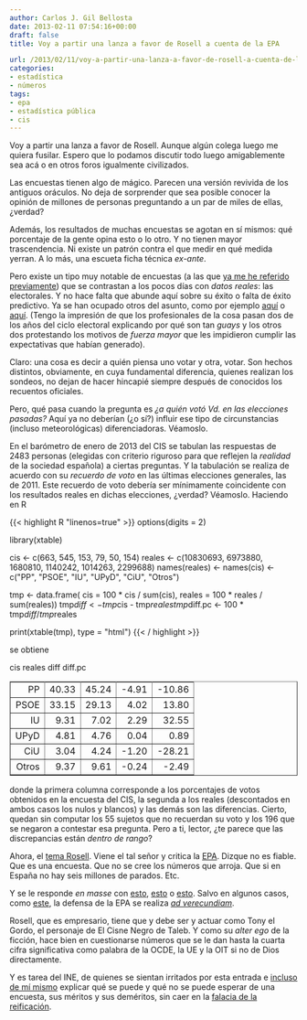 ```yaml
---
author: Carlos J. Gil Bellosta
date: 2013-02-11 07:54:16+00:00
draft: false
title: Voy a partir una lanza a favor de Rosell a cuenta de la EPA

url: /2013/02/11/voy-a-partir-una-lanza-a-favor-de-rosell-a-cuenta-de-la-epa/
categories:
- estadística
- números
tags:
- epa
- estadística pública
- cis
---
```


Voy a partir una lanza a favor de Rosell. Aunque algún colega luego me quiera fusilar. Espero que lo podamos discutir todo luego amigablemente sea acá o en otros foros igualmente civilizados.

Las encuestas tienen algo de mágico. Parecen una versión revivida de los antiguos oráculos. No deja de sorprender que sea posible conocer la opinión de millones de personas preguntando a un par de miles de ellas, ¿verdad?

Además, los resultados de muchas encuestas se agotan en sí mismos: qué porcentaje de la gente opina esto o lo otro. Y no tienen mayor trascendencia. Ni existe un patrón contra el que medir en qué medida yerran. A lo más, una escueta ficha técnica _ex-ante_.

Pero existe un tipo muy notable de encuestas (a las que [ya me he referido previamente](http://www.datanalytics.com/blog/2012/10/08/las-cosquillas-de-los-sondeos-electorales/)) que se contrastan a los pocos días con _datos reales_: las electorales. Y no hace falta que abunde aquí sobre su éxito o falta de éxito predictivo. Ya se han ocupado otros del asunto, como por ejemplo [aquí](http://www.lavanguardia.com/politica/elecciones-catalanas/20121128/54355898809/fallos-encuestas-elecciones-catalanas.html) o [aquí](http://www.eldiario.es/piedrasdepapel/encuestas-Cataluna_6_75652435.html). (Tengo la impresión de que los profesionales de la cosa pasan dos de los años del ciclo electoral explicando por qué son tan _guays_ y los otros dos protestando los motivos de _fuerza mayor_ que les impidieron cumplir las expectativas que habían generado).

Claro: una cosa es decir a quién piensa uno votar y otra, votar. Son hechos distintos, obviamente, en cuya fundamental diferencia, quienes realizan los sondeos, no dejan de hacer hincapié siempre después de conocidos los recuentos oficiales.

Pero, qué pasa cuando la pregunta es _¿a quién votó Vd. en las elecciones pasadas?_ Aquí ya no deberían (¿o sí?) influir ese tipo de circunstancias (incluso meteorológicas) diferenciadoras. Véamoslo.

En el barómetro de enero de 2013 del CIS se tabulan las respuestas de 2483 personas (elegidas con criterio riguroso para que reflejen la _realidad_ de la sociedad española) a ciertas preguntas. Y la tabulación se realiza de acuerdo con su _recuerdo de voto_ en las últimas elecciones generales, las de 2011. Este recuerdo de voto debería ser mínimamente coincidente con los resultados reales en dichas elecciones, ¿verdad? Véamoslo. Haciendo en R

{{< highlight R "linenos=true" >}}
options(digits = 2)

library(xtable)

cis <- c(663, 545, 153, 79, 50, 154)
reales <- c(10830693, 6973880, 1680810, 1140242, 1014263, 2299688)
names(reales) <- names(cis) <- c("PP", "PSOE", "IU",  "UPyD", "CiU", "Otros")

tmp <- data.frame( cis = 100 * cis / sum(cis), reales = 100 * reales / sum(reales))
tmp$diff <- tmp$cis - tmp$reales
tmp$diff.pc <- 100 * tmp$diff / tmp$reales

print(xtable(tmp), type = "html")
{{< / highlight >}}


se obtiene



<table border="1" >
<tbody >
<tr >

cis
reales
diff
diff.pc
</tr>
<tr >

<td align="right" >PP
</td>

<td align="right" >40.33
</td>

<td align="right" >45.24
</td>

<td align="right" >-4.91
</td>

<td align="right" >-10.86
</td>
</tr>
<tr >

<td align="right" >PSOE
</td>

<td align="right" >33.15
</td>

<td align="right" >29.13
</td>

<td align="right" >4.02
</td>

<td align="right" >13.80
</td>
</tr>
<tr >

<td align="right" >IU
</td>

<td align="right" >9.31
</td>

<td align="right" >7.02
</td>

<td align="right" >2.29
</td>

<td align="right" >32.55
</td>
</tr>
<tr >

<td align="right" >UPyD
</td>

<td align="right" >4.81
</td>

<td align="right" >4.76
</td>

<td align="right" >0.04
</td>

<td align="right" >0.89
</td>
</tr>
<tr >

<td align="right" >CiU
</td>

<td align="right" >3.04
</td>

<td align="right" >4.24
</td>

<td align="right" >-1.20
</td>

<td align="right" >-28.21
</td>
</tr>
<tr >

<td align="right" >Otros
</td>

<td align="right" >9.37
</td>

<td align="right" >9.61
</td>

<td align="right" >-0.24
</td>

<td align="right" >-2.49
</td>
</tr>
</tbody>
</table>

donde la primera columna corresponde a los porcentajes de votos obtenidos en la encuesta del CIS, la segunda a los reales (descontados en ambos casos los nulos y blancos) y las demás son las diferencias. Cierto, quedan sin computar los 55 sujetos que no recuerdan su voto y los 196 que se negaron a contestar esa pregunta. Pero a ti, lector, ¿te parece que las discrepancias están _dentro de rango_?

Ahora, el [tema Rosell](http://economia.elpais.com/economia/2013/02/07/actualidad/1360270022_879827.html). Viene el tal señor y critica la [EPA](http://www.datanalytics.com/blog/tag/epa/). Dizque no es fiable. Que es una encuesta. Que no se cree los números que arroja. Que si en España no hay seis millones de parados. Etc.

Y se le responde _en masse_ con [esto](http://www.europapress.es/economia/laboral-00346/noticia-economia-ine-responde-rosell-epa-basa-metodologia-comun-ue-refrendada-propia-ceoe-20130208200315.html), [esto](http://www.eldiario.es/economia/INE-Rosell-EPA-UE-CEOE_0_99040709.html) o [esto](http://economia.elpais.com/economia/2013/02/08/actualidad/1360349971_964973.html). Salvo en algunos casos, como [este](http://www.eldiario.es/zonacritica/datos-EPA-fiables_6_99100105.html), la defensa de la EPA se realiza [_ad verecundiam_](http://es.wikipedia.org/wiki/Argumento_ad_verecundiam).

Rosell, que es empresario, tiene que y debe ser y actuar como Tony el Gordo, el personaje de El Cisne Negro de Taleb. Y como su _alter ego_ de la ficción, hace bien en cuestionarse números que se le dan hasta la cuarta cifra significativa como palabra de la OCDE, la UE y la OIT si no de Dios directamente.

Y es tarea del INE, de quienes se sientan irritados por esta entrada e [incluso de mí mismo](http://www.datanalytics.com/blog/2012/11/28/coma-cero-dos-por-ciento-anda-ya/) explicar qué se puede y qué no se puede esperar de una encuesta, sus méritos y sus deméritos, sin caer en la [falacia de la reificación](http://es.wikipedia.org/wiki/Falacia_de_reificaci%C3%B3n).
